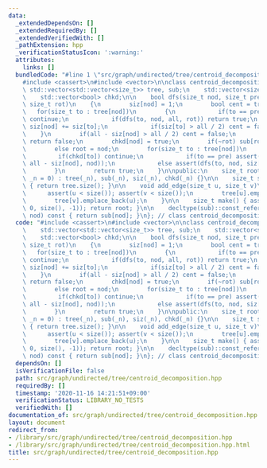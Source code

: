 ```yaml
---
data:
  _extendedDependsOn: []
  _extendedRequiredBy: []
  _extendedVerifiedWith: []
  _pathExtension: hpp
  _verificationStatusIcon: ':warning:'
  attributes:
    links: []
  bundledCode: "#line 1 \"src/graph/undirected/tree/centroid_decomposition.hpp\"\n\
    #include <cassert>\n#include <vector>\n\nclass centroid_decomposition\n{\n   \
    \ std::vector<std::vector<size_t>> tree, sub;\n    std::vector<size_t> siz;\n\
    \    std::vector<bool> chkd;\n\n    bool dfs(size_t nod, size_t pre, size_t all,\
    \ size_t rot)\n    {\n        siz[nod] = 1;\n        bool cent = true;\n     \
    \   for(size_t to : tree[nod])\n        {\n            if(to == pre || chkd[to])\
    \ continue;\n            if(dfs(to, nod, all, rot)) return true;\n           \
    \ siz[nod] += siz[to];\n            if(siz[to] > all / 2) cent = false;\n    \
    \    }\n        if(all - siz[nod] > all / 2) cent = false;\n        if(!cent)\
    \ return false;\n        chkd[nod] = true;\n        if(~rot) sub[rot].emplace_back(nod);\n\
    \        else root = nod;\n        for(size_t to : tree[nod])\n        {\n   \
    \         if(chkd[to]) continue;\n            if(to == pre) assert(dfs(to, nod,\
    \ all - siz[nod], nod));\n            else assert(dfs(to, nod, siz[to], nod));\n\
    \        }\n        return true;\n    }\n\npublic:\n    size_t root;\n\n    centroid_decomposition(size_t\
    \ _n = 0) : tree(_n), sub(_n), siz(_n), chkd(_n) {}\n\n    size_t size() const\
    \ { return tree.size(); }\n\n    void add_edge(size_t u, size_t v)\n    {\n  \
    \      assert(u < size()); assert(v < size());\n        tree[u].emplace_back(v);\n\
    \        tree[v].emplace_back(u);\n    }\n\n    size_t make() { assert(dfs(0,\
    \ 0, size(), -1)); return root; }\n\n    decltype(sub)::const_reference operator[](size_t\
    \ nod) const { return sub[nod]; }\n}; // class centroid_decomposition\n"
  code: "#include <cassert>\n#include <vector>\n\nclass centroid_decomposition\n{\n\
    \    std::vector<std::vector<size_t>> tree, sub;\n    std::vector<size_t> siz;\n\
    \    std::vector<bool> chkd;\n\n    bool dfs(size_t nod, size_t pre, size_t all,\
    \ size_t rot)\n    {\n        siz[nod] = 1;\n        bool cent = true;\n     \
    \   for(size_t to : tree[nod])\n        {\n            if(to == pre || chkd[to])\
    \ continue;\n            if(dfs(to, nod, all, rot)) return true;\n           \
    \ siz[nod] += siz[to];\n            if(siz[to] > all / 2) cent = false;\n    \
    \    }\n        if(all - siz[nod] > all / 2) cent = false;\n        if(!cent)\
    \ return false;\n        chkd[nod] = true;\n        if(~rot) sub[rot].emplace_back(nod);\n\
    \        else root = nod;\n        for(size_t to : tree[nod])\n        {\n   \
    \         if(chkd[to]) continue;\n            if(to == pre) assert(dfs(to, nod,\
    \ all - siz[nod], nod));\n            else assert(dfs(to, nod, siz[to], nod));\n\
    \        }\n        return true;\n    }\n\npublic:\n    size_t root;\n\n    centroid_decomposition(size_t\
    \ _n = 0) : tree(_n), sub(_n), siz(_n), chkd(_n) {}\n\n    size_t size() const\
    \ { return tree.size(); }\n\n    void add_edge(size_t u, size_t v)\n    {\n  \
    \      assert(u < size()); assert(v < size());\n        tree[u].emplace_back(v);\n\
    \        tree[v].emplace_back(u);\n    }\n\n    size_t make() { assert(dfs(0,\
    \ 0, size(), -1)); return root; }\n\n    decltype(sub)::const_reference operator[](size_t\
    \ nod) const { return sub[nod]; }\n}; // class centroid_decomposition\n"
  dependsOn: []
  isVerificationFile: false
  path: src/graph/undirected/tree/centroid_decomposition.hpp
  requiredBy: []
  timestamp: '2020-11-16 14:21:51+09:00'
  verificationStatus: LIBRARY_NO_TESTS
  verifiedWith: []
documentation_of: src/graph/undirected/tree/centroid_decomposition.hpp
layout: document
redirect_from:
- /library/src/graph/undirected/tree/centroid_decomposition.hpp
- /library/src/graph/undirected/tree/centroid_decomposition.hpp.html
title: src/graph/undirected/tree/centroid_decomposition.hpp
---
```


